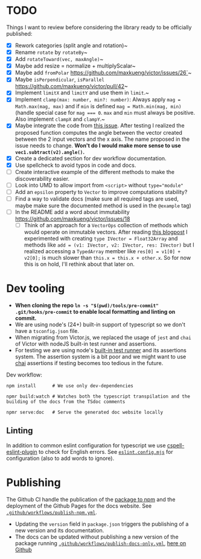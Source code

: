 # TODO

Things I want to review before considering the library ready to be officially published:

- [x] Rework categories (split angle and rotation)~
- [x] Rename `rotate` by `rotateBy`~
- [x] Add `rotateToward(vec, maxAngle)`~
- [x] Maybe add resize = normalize + multiplyScalar~
- [x] Maybe add `fromPolar` https://github.com/maxkueng/victor/issues/26`~
- [x] Maybe `isPerpendicular`, `isParallel` https://github.com/maxkueng/victor/pull/42~
- [x] Implement `limitX` and `limitY` and use them in `limit`.~
- [x] Implement `clamp(max: number, min?: number)`: Always apply `mag = Math.max(mag, max)` and if `min` is defined `mag = Math.min(mag, min)` (handle special case for `mag === 0`. `max` and `min` must always be positive. Also implement `clampX` and `clampY`.~
- [x] Maybe integrate the code from [this issue](https://github.com/maxkueng/victor/issues/30). After testing I realized the proposed function computes the angle between the vector created between the 2 input vectors and the x axis. The name proposed in the issue needs to change. **Won't do I would make more sense to use `vec1.subtract(v2).angle()`.**
- [x] Create a dedicated section for dev workflow documentation.
- [x] Use spellcheck to avoid typos in code and docs.
- [ ] Create interactive example of the different methods to make the discoverability easier.
- [ ] Look into UMD to allow import from `<script>` without `type="module"`
- [ ] Add an `epsilon` property to `Vector` to improve computations stability?
- [ ] Find a way to validate docs (make sure all required tags are used, maybe make sure the documented method is used in the `@example` tag)
- [ ] In the README add a word about immutability https://github.com/maxkueng/victor/issues/18
    - [ ] Think of an approach for a `VectorOps` collection of methods which would operate on immutable vectors. After reading [this blogpost](https://blog.tojicode.com/2012/04/if-i-built-physics-engine.html) I experimented with creating `type IVector = Float32Array` and methods like `add = (v1: IVector, v2: IVector, res: IVector)` but I realized accessing a `TypedArray` member like `res[0] = v1[0] + v2[0];` is much slower than `this.x = this.x + other.x`. So for now this is on hold, I'll rethink about that later on.

# Dev tooling

- **When cloning the repo `ln -s "$(pwd)/tools/pre-commit" .git/hooks/pre-commit` to enable local formatting and linting on commit.**
- We are using node's (24+) built-in support of typescript so we don't have a `tsconfig.json` file.
- When migrating from Victor.js, we replaced the usage of `jest` and `chai` of Victor with nodeJS built-in test runner and assertions.
- For testing we are using node's [built-in test runner](https://nodejs.org/api/test.html) and its assertions system. The assertion system is a bit poor and we might want to use [chai](https://www.npmjs.com/package/chai) assertions if testing becomes too tedious in the future.

Dev workflow:

```shell
npm install      # We use only dev-dependencies

npmr build:watch # Watches both the typescript transpilation and the building of the docs from the TSdoc comments

npmr serve:doc   # Serve the generated doc website locally
```

## Linting

In addition to common eslint configuration for typescript we use [cspell-eslint-plugin](https://github.com/streetsidesoftware/cspell/tree/main/packages/cspell-eslint-plugin) to check for English errors. See [`eslint.config.mjs`](./eslint-config.mjs) for configuration (also to add words to ignore).

# Publishing

The Github CI handle the publication of the [package to npm](https://www.npmjs.com/package/simple-vector) and the deployment of the Github Pages for the docs website. See [`.github/workflows/publish-npm.yml`](.github/workflows/publish-npm.yml).

- Updating the `version` field in `package.json` triggers the publishing of a new version and its documentation.
- The docs can be updated without publishing a new version of the package running [`.github/workflows/publish-docs-only.yml`](.github/workflows/publish-docs-only.yml), [here on Github](https://github.com/statox/simple-vector.ts/actions/workflows/publish-docs-only.yml)
